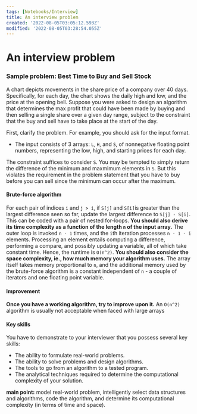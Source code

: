 ```yaml
---
tags: [Notebooks/Interview]
title: An interview problem
created: '2022-08-05T03:05:12.593Z'
modified: '2022-08-05T03:28:54.055Z'
---
```


# An interview problem

### Sample problem: Best Time to Buy and Sell Stock

A chart depicts movements in the share price of a company over 40 days. Specifically, for each day, the chart shows the daily high and low, and the price at the opening bell. Suppose you were asked to design an algorithm that determines the max profit that could have been made by buying and then selling a single share over a given day range, subject to the constraint that the buy and sell have to take place at the start of the day.

First, clarify the problem. For example, you should ask for the input format.
- The input consists of 3 arrays: `L`, `H`, and `S`, of nonnegative floating point numbers, representing the low, high, and starting prices for each day. 

The constraint suffices to consider `S`. You may be tempted to simply return the difference of the minimum and maxmimum elements in `S`. But this violates the requirement in the problem statement that you have to buy before you can sell since the minimum can occur after the maximum.

#### Brute-force algorithm

For each pair of indices `i` and `j > i`, if `S[j]` and `S[i]`is greater than the largest difference seen so far, update the largest difference to `S[j] - S[i]`. This can be coded with a pair of nested for-loops. __You should also derive its time complexity as a function of the length `n` of the input array.__ The outer loop is invoked `n - 1` times, and the `i`th iteration processes `n - 1 - i` elements. Processing an element entails computing a difference, performing a compare, and possibly updating a variable, all of which take constant time. Hence, the runtime is `O(n^2)`. __You should also consider the space complexity, ie., how much memory your algorithm uses.__ The array itself takes memory proportional to `n`, and the additional memory used by the brute-force algorithm is a constant independent of `n` - a couple of iterators and one floating point variable. 

#### Improvement

__Once you have a working algorithm, try to improve upon it.__ An `O(n^2)` algorithm is usually not acceptable when faced with large arrays


#### Key skills

You have to demonstrate to your interviewer that you possess several key skills:
- The ability to formulate real-world problems.
- The ability to solve problems and design algorithms.
- The tools to go from an algorithm to a tested program.
- The analytical techniques required to determine the computational complexity of your solution.

__main point:__ model real-world problem, intelligently select data structures and algorithms, code the algorithm, and determine its computational complexity (in terms of time and space).


